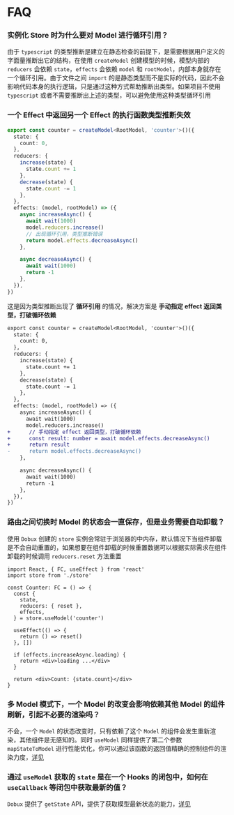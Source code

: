 # FAQ

### 实例化 Store 时为什么要对 Model 进行循环引用？

由于 `typescript` 的类型推断是建立在静态检查的前提下，是需要根据用户定义的字面量推断出它的结构，在使用 `createModel` 创建模型的时候，模型内部的 `reducers` 会依赖 `state`，`effects` 会依赖 `model` 和 `rootModel`，内部本身就存在一个循环引用。由于文件之间 `import` 的是静态类型而不是实际的代码，因此不会影响代码本身的执行逻辑，只是通过这种方式帮助推断出类型。如果项目不使用 `typescript` 或者不需要推断出上述的类型，可以避免使用这种类型循环引用

### 一个 Effect 中返回另一个 Effect 的执行函数类型推断失效

```ts
export const counter = createModel<RootModel, 'counter'>()({
  state: {
    count: 0,
  },
  reducers: {
    increase(state) {
      state.count += 1
    },
    decrease(state) {
      state.count -= 1
    },
  },
  effects: (model, rootModel) => ({
    async increaseAsync() {
      await wait(1000)
      model.reducers.increase()
      // 出现循环引用，类型推断错误
      return model.effects.decreaseAsync()
    },

    async decreaseAsync() {
      await wait(1000)
      return -1
    },
  }),
})
```

这是因为类型推断出现了 **循环引用** 的情况，解决方案是 **手动指定 effect 返回类型，打破循环依赖**

```diff
export const counter = createModel<RootModel, 'counter'>()({
  state: {
    count: 0,
  },
  reducers: {
    increase(state) {
      state.count += 1
    },
    decrease(state) {
      state.count -= 1
    },
  },
  effects: (model, rootModel) => ({
    async increaseAsync() {
      await wait(1000)
      model.reducers.increase()
+      // 手动指定 effect 返回类型，打破循环依赖
+      const result: number = await model.effects.decreaseAsync()
+      return result
-      return model.effects.decreaseAsync()
    },

    async decreaseAsync() {
      await wait(1000)
      return -1
    },
  }),
})
```

### 路由之间切换时 Model 的状态会一直保存，但是业务需要自动卸载？

使用 `Dobux` 创建的 `store` 实例会常驻于浏览器的中内存，默认情况下当组件卸载是不会自动重置的，如果想要在组件卸载的时候重置数据可以根据实际需求在组件卸载的时候调用 `reducers.reset` 方法重置

```tsx | pure
import React, { FC, useEffect } from 'react'
import store from './store'

const Counter: FC = () => {
  const {
    state,
    reducers: { reset },
    effects,
  } = store.useModel('counter')

  useEffect(() => {
    return () => reset()
  }, [])

  if (effects.increaseAsync.loading) {
    return <div>loading ...</div>
  }

  return <div>Count: {state.count}</div>
}
```

### 多 Model 模式下，一个 Model 的改变会影响依赖其他 Model 的组件刷新，引起不必要的渲染吗？

不会，一个 `Model` 的状态改变时，只有依赖了这个 `Model` 的组件会发生重新渲染，其他组件是无感知的。同时 `useModel` 同样提供了第二个参数 `mapStateToModel` 进行性能优化，你可以通过该函数的返回值精确的控制组件的渲染力度，[详见](/api#性能优化)

### 通过 `useModel` 获取的 `state` 是在一个 Hooks 的闭包中，如何在 `useCallback` 等闭包中获取最新的值？

`Dobux` 提供了 `getState` API，提供了获取模型最新状态的能力，[详见](/api#storegetstate-modelname-string--modelstate)
